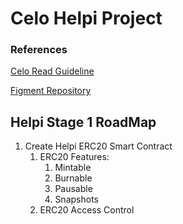 # Celo Helpi Project
### References
[Celo Read Guideline](https://docs.google.com/document/d/13LWLrWzZ34M0ldWGeDANcWxw9nEWk3AX3VwXRBIOs1M/edit)

[Figment Repository](https://github.com/aglamadrid19/datahub-learn.git)

## Helpi Stage 1 RoadMap

 1. Create Helpi ERC20 Smart Contract
	 1. ERC20 Features:
		 1. Mintable
		 2. Burnable
		 3. Pausable
		 4. Snapshots
	 2. ERC20 Access Control 

<!--stackedit_data:
eyJoaXN0b3J5IjpbLTE4NjgzNDk3MTYsLTEwMDA0NzE4NDMsMT
M3NzU5ODY5MiwtNTYyMTM2MzFdfQ==
-->